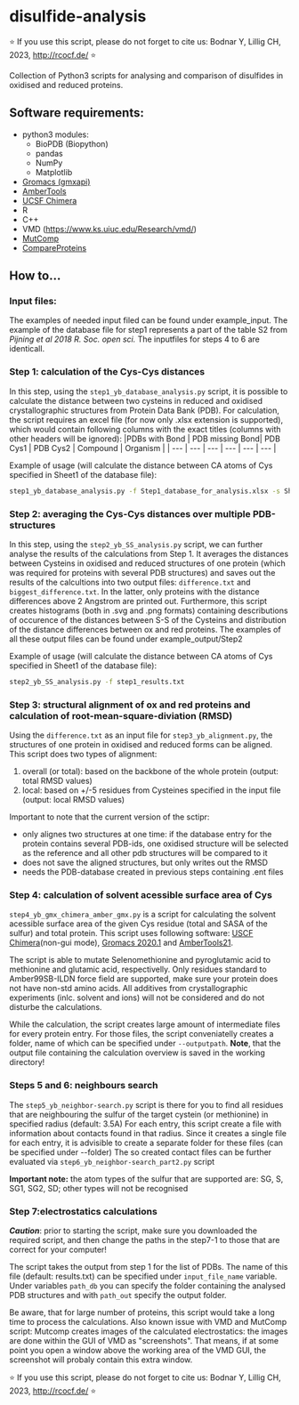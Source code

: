 # disulfide-analysis
:star: If you use this script, please do not forget to cite us:
Bodnar Y, Lillig CH, 2023, http://rcocf.de/ :star:

Collection of Python3 scripts for analysing and comparison of disulfides in oxidised and reduced proteins.
## Software requirements:
- python3 modules:
  - BioPDB (Biopython)
  - pandas
  - NumPy
  - Matplotlib
- [Gromacs (gmxapi)](https://manual.gromacs.org/documentation/2020.1/gmxapi/index.html)
- [AmberTools](https://ambermd.org/AmberTools.php)
- [UCSF Chimera](https://www.cgl.ucsf.edu/chimera/)
- R
- C++
- VMD (https://www.ks.uiuc.edu/Research/vmd/) 
- [MutComp](https://github.com/WillyBruhn/MutComp)
- [CompareProteins](https://github.com/BerensF/ComparingProteins)


## How to...
### Input files:
The examples of needed input filed can be found under example_input.
The example of the database file for step1 represents a part of the table S2 from *Pijning et al 2018 R. Soc. open sci.*
The inputfiles for steps 4 to 6 are identicall.

### Step 1: calculation of the Cys-Cys distances 
In this step, using the `step1_yb_database_analysis.py` script, it is possible to calculate the distance between two cysteins in reduced and oxidised crystallographic structures from Protein Data Bank (PDB).
For calculation, the script requires an excel file (for now only .xlsx extension is supported), which would contain following columns with the exact titles (columns with other headers will be ignored):
|PDBs with Bond | PDB missing Bond| PDB Cys1 | PDB Cys2 | Compound | Organism |
| --- | --- | --- | --- | --- | --- |

Example of usage (will calculate the distance between CA atoms of Cys specified in Sheet1 of the database file):
```bash
step1_yb_database_analysis.py -f Step1_database_for_analysis.xlsx -s Sheet1 -o step1_results.txt --atom CA
```
### Step 2: averaging the Cys-Cys distances over multiple PDB-structures
In this step, using the `step2_yb_SS_analysis.py` script, we can further analyse the results of the calculations from Step 1. It averages the distances between Cysteins in oxidised and reduced structures of one protein (which was required for proteins with several PDB structures) and saves out the results of the calcultions into two output files: `difference.txt` and `biggest_difference.txt`. In the latter, only proteins with the distance differences above 2 Angstrom are printed out.
Furthermore, this script creates histograms (both in .svg and .png formats) containing descributions of occurence of the distances between S-S of the Cysteins and distribution of the distance differences between ox and red proteins. The examples of all these output files can be found under example_output/Step2

Example of usage (will calculate the distance between CA atoms of Cys specified in Sheet1 of the database file):
```bash
step2_yb_SS_analysis.py -f step1_results.txt
```

### Step 3: structural alignment of ox and red proteins and calculation of root-mean-square-diviation (RMSD)
Using the `difference.txt` as an input file for `step3_yb_alignment.py`, the structures of one protein in oxidised and reduced forms can be aligned. This script does two types of alignment: 
1) overall (or total): based on the backbone of the whole protein (output: total RMSD values) 
2) local: based on +/-5 residues from Cysteines specified in the input file (output: local RMSD values)

Important to note that the current version of the sctipr:
- only alignes two structures at one time: if the database entry for the protein contains several PDB-ids, one oxidised structure will be selected as the reference and all other pdb structures will be compared to it
- does not save the aligned structures, but only writes out the RMSD
- needs the PDB-database created in previous steps containing .ent files

### Step 4: calculation of solvent acessible surface area of Cys
`step4_yb_gmx_chimera_amber_gmx.py` is a script for calculating the solvent acessible surface area of the given Cys residue (total and SASA of the sulfur) and total protein. This script uses following software: [USCF Chimera](https://www.cgl.ucsf.edu/chimera/)(non-gui mode), [Gromacs 2020.1](https://manual.gromacs.org/documentation/2020.1/gmxapi/index.html) and [AmberTools21](https://ambermd.org/AmberTools.php). 

The script is able to mutate Selenomethionine and pyroglutamic acid to methionine and glutamic acid, respectivelly. 
Only residues standard to Amber99SB-ILDN force field are supported, make sure your protein does not have non-std amino acids. All additives from crystallographic experiments (inlc. solvent and ions) will not be considered and do not disturbe the calculations. 

While the calculation, the script creates large amount of intermediate files for every protein entry. For those files, the script conveniatelly creates a folder, name of which can be specified under `--outputpath`. **Note**, that the output file containing the calculation overview is saved in the working directory!

### Steps 5 and 6: neighbours search
The `step5_yb_neighbor-search.py` script is there for you to find all residues that are neighbouring the sulfur of the target cystein (or methionine) in specified radius (default: 3.5A)
For each entry, this script create a file with information about contacts found in that radius.
Since it creates a single file for each entry, it is advisible to create a separate folder for these files (can be specified under --folder)
The so created contact files can be further evaluated via `step6_yb_neighbor-search_part2.py` script

**Important note:** the atom types of the sulfur that are supported are: SG, S, SG1, SG2, SD; other types will not be recognised

### Step 7:electrostatics calculations
***Caution***: prior to starting the script, make sure you downloaded the required script, and then change the paths in the step7-1 to those that are correct for your computer!

The script takes the output from step 1 for the list of PDBs. The name of this file (default: results.txt)  can be specified under `input_file_name` variable. Under variables `path_db` you can specify the folder containing the analysed PDB structures and with `path_out` specify the output folder.

Be aware, that for large number of proteins, this script would take a long time to process the calculations. Also known issue with VMD and MutComp script: Mutcomp creates images of the calculated electrostatics: the images are done within the GUI of VMD as "screenshots". That means, if at some point you open a window above the working area of the VMD GUI, the screenshot will probaly contain this extra window.


:star: If you use this script, please do not forget to cite us:
Bodnar Y, Lillig CH, 2023, http://rcocf.de/ :star:
